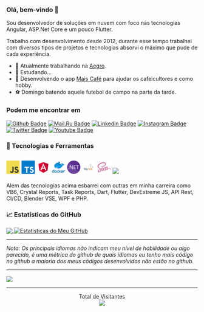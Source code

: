 ### Olá, bem-vindo 👋

Sou desenvolvedor de soluções em nuvem com foco nas tecnologias Angular, ASP.Net Core e um pouco Flutter.

Trabalho com desenvolvimento desde 2012, durante esse tempo trabalhei com diversos tipos de projetos e tecnologias absorvi o máximo que pude de cada experiência. 

- 💼 Atualmente trabalhando na [Aegro](https://aegro.com.br/).
- 🔭 Estudando...
- 📕 Desenvolvendo o app [Mais Café](http://maiscafe.com.br/) para ajudar os cafeicultores e como hobby.
- ⚽️ Domingo batendo aquele futebol de campo na parte da tarde.

### Podem me encontrar em

[![Github Badge](https://img.shields.io/badge/-Github-000?style=flat-square&logo=Github&logoColor=white&link=https://github.com/ErliSoares)](https://github.com/ErliSoares)
[![Mail.Ru Badge](https://img.shields.io/badge/-Email-green?style=flat-square&logo=Mail.Ru&logoColor=white&link=mailto:erli-silva@hotmail.com)](mailto:erli-silva@hotmail.com)
[![Linkedin Badge](https://img.shields.io/badge/-LinkedIn-blue?style=flat-square&logo=Linkedin&logoColor=white&link=https://www.linkedin.com/in/erli-soares)](https://www.linkedin.com/in/erli-soares/)
[![Instagram Badge](https://img.shields.io/badge/-Instagram-C13584?style=flat-square&labelColor=C13584&logo=instagram&logoColor=white&link=https://www.instagram.com/erli.soares)](https://www.instagram.com/erli.soares)
[![Twitter Badge](https://img.shields.io/badge/-Twitter-blue?style=flat-square&labelColor=blue&logo=twitter&logoColor=white&link=https://twitter.com/erli_soares)](https://twitter.com/erli_soares)
[![Youtube Badge](https://img.shields.io/badge/-YouTube-red?style=flat-square&labelColor=red&logo=youtube&logoColor=white&link=https://www.youtube.com/channel/UCxKryqRvcWAX-rLqhrG05EQ)](https://www.youtube.com/channel/UCxKryqRvcWAX-rLqhrG05EQ)

### 🔧 Tecnologias e Ferramentas

<code><img height="35" src="https://raw.githubusercontent.com/github/explore/80688e429a7d4ef2fca1e82350fe8e3517d3494d/topics/javascript/javascript.png"></code>
<code><img height="35" src="https://raw.githubusercontent.com/github/explore/80688e429a7d4ef2fca1e82350fe8e3517d3494d/topics/typescript/typescript.png"></code>
<code><img height="35" src="https://raw.githubusercontent.com/github/explore/80688e429a7d4ef2fca1e82350fe8e3517d3494d/topics/angular/angular.png"></code>
<code><img height="35" src="https://raw.githubusercontent.com/github/explore/5c058a388828bb5fde0bcafd4bc867b5bb3f26f3/topics/docker/docker.png"></code>
<code><img height="35" src="https://raw.githubusercontent.com/github/explore/80688e429a7d4ef2fca1e82350fe8e3517d3494d/topics/dotnet/dotnet.png"></code>
<code><img height="35" src="https://raw.githubusercontent.com/github/explore/80688e429a7d4ef2fca1e82350fe8e3517d3494d/topics/mysql/mysql.png"></code>
<code><img height="35" src="https://raw.githubusercontent.com/github/explore/80688e429a7d4ef2fca1e82350fe8e3517d3494d/topics/sass/sass.png"></code>
<code><img height="35" src="https://yt3.ggpht.com/ytc/AKedOLRt1d4p7bPylasq_66BIC8-k3hkyVjJ2JICQITK=s900-c-k-c0x00ffffff-no-rj"></code>
---
Além das tecnologias acima esbarrei com outras em minha carreira como VB6, Crystal Reports, Task Reports, Dart, Flutter, DevExtreme JS, API Rest, CI/CD, Blender VSE, WPF e PHP.

### 📈 Estatísticas do GitHub

<a href="https://github.com/ErliSoares/ErliSoares">
  <img align="center" src="https://github-readme-stats.vercel.app/api/top-langs/?username=ErliSoares&hide=python,html,visual basic&langs_count=2&count_private=true" />
</a>
<a href="https://github.com/ErliSoares/ErliSoares">
  <img align="center" src="https://github-readme-stats.vercel.app/api?username=ErliSoares&show_icons=true&line_height=27&count_private=true" alt="Estatísticas do Meu GitHub" />
</a>

  ---
  *Nota: Os principais idiomas não indicam meu nível de habilidade ou algo parecido, é uma métrica do github de quais idiomas eu tenho mais código no github a maioria dos meus códigos desenvolvidos não estão no github.*

  ---
  
<a href="https://github.com/ErliSoares/api">
  <img align="center" src="https://github-readme-stats.vercel.app/api/pin/?username=ErliSoares&repo=api" />
</a>

---

<p align="center"> 
  Total de Visitantes<br>
  <img src="https://profile-counter.glitch.me/ErliSoares/count.svg" />
</p>
